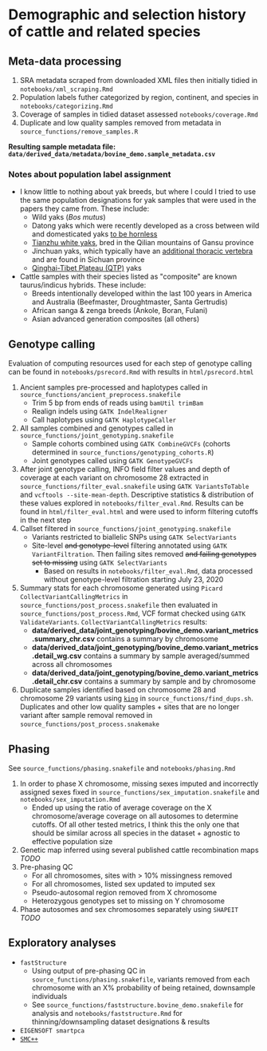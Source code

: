 # Demographic and selection history of cattle and related species

## Meta-data processing

1. SRA metadata scraped from downloaded XML files then initially tidied in `notebooks/xml_scraping.Rmd`
2. Population labels futher categorized by region, continent, and species in `notebooks/categorizing.Rmd`
3. Coverage of samples in tidied dataset assessed `notebooks/coverage.Rmd`
4. Duplicate and low quality samples removed from metadata in `source_functions/remove_samples.R`

**Resulting sample metadata file: `data/derived_data/metadata/bovine_demo.sample_metadata.csv`**

### Notes about population label assignment

* I know little to nothing about yak breeds, but where I could I tried to use the same population designations for yak samples that were used in the papers they came from. These include:
    * Wild yaks (*Bos mutus*)
    * Datong yaks which were recently developed as a cross between wild and domesticated yaks [to be hornless](https://journals.plos.org/plosone/article?id=10.1371/journal.pone.0158642)
    * [Tianzhu white yaks](https://journals.plos.org/plosone/article?id=10.1371/journal.pone.0158642), bred in the Qilian mountains of Gansu province
    * Jinchuan yaks, which typically have an [additional thoracic vertebra](https://bmcgenomics.biomedcentral.com/articles/10.1186/s12864-020-6598-9) and are found in Sichuan province
    * [Qinghai-Tibet Plateau (QTP)](https://www.nature.com/articles/ncomms10283) yaks
* Cattle samples with their species listed as "composite" are known taurus/indicus hybrids. These include:
    * Breeds intentionally developed within the last 100 years in America and Australia (Beefmaster, Droughtmaster, Santa Gertrudis)
    * African sanga & zenga breeds (Ankole, Boran, Fulani)
    * Asian advanced generation composites (all others)

## Genotype calling

Evaluation of computing resources used for each step of genotype calling can be found in `notebooks/psrecord.Rmd` with results in `html/psrecord.html`

1. Ancient samples pre-processed and haplotypes called in `source_functions/ancient_preprocess.snakefile`
    * Trim 5 bp from ends of reads using `bamUtil trimBam`
    * Realign indels using `GATK IndelRealigner`
    * Call haplotypes using `GATK HaplotypeCaller`
2. All samples combined and genotypes called in `source_functions/joint_genotyping.snakefile`
    * Sample cohorts combined using `GATK CombineGVCFs` (cohorts determined in `source_functions/genotyping_cohorts.R`)
    * Joint genotypes called using `GATK GenotypeGVCFs`
3. After joint genotype calling, INFO field filter values and depth of coverage at each variant on chromosome 28 extracted in `source_functions/filter_eval.snakefile` using `GATK VariantsToTable` and `vcftools --site-mean-depth`. Descriptive statistics & distribution of these values explored in `notebooks/filter_eval.Rmd`. Results can be found in `html/filter_eval.html` and were used to inform filtering cutoffs in the next step
4. Callset filtered in `source_functions/joint_genotyping.snakefile`
    * Variants restricted to biallelic SNPs using `GATK SelectVariants`
    * Site-level ~~and genotype-level~~ filtering annotated using `GATK VariantFiltration`. Then failing sites removed ~~and failing genotypes set to missing~~ using `GATK SelectVariants`
        + Based on results in `notebooks/filter_eval.Rmd`, data processed without genotype-level filtration starting July 23, 2020
5. Summary stats for each chromosome generated using `Picard CollectVariantCallingMetrics` in `source_functions/post_process.snakefile` then evaluated in `source_functions/post_process.Rmd`, VCF format checked using `GATK ValidateVariants`. `CollectVariantCallingMetrics` results:
    * **data/derived_data/joint_genotyping/bovine_demo.variant_metrics.summary_chr.csv** contains a summary by chromosome
    * **data/derived_data/joint_genotyping/bovine_demo.variant_metrics.detail_wg.csv** contains a summary by sample averaged/summed across all chromosomes
    * **data/derived_data/joint_genotyping/bovine_demo.variant_metrics.detail_chr.csv** contains a summary by sample and by chromosome
6. Duplicate samples identified based on chromosome 28 and chromosome 29 variants using [`king`](http://people.virginia.edu/~wc9c/KING/manual.html) in `source_functions/find_dups.sh`. Duplicates and other low quality samples + sites that are no longer variant after sample removal removed in `source_functions/post_process.snakemake`

## Phasing

See `source_functions/phasing.snakefile` and `notebooks/phasing.Rmd`

1. In order to phase X chromosome, missing sexes imputed and incorrectly assigned sexes fixed in `source_functions/sex_imputation.snakefile` and `notebooks/sex_imputation.Rmd`
    * Ended up using the ratio of average coverage on the X chromosome/average coverage on all autosomes to determine cutoffs. Of all other tested metrics, I think this the only one that should be similar across all species in the dataset + agnostic to effective population size
2. Genetic map inferred using several published cattle recombination maps *TODO*
3. Pre-phasing QC
    * For all chromosomes, sites with > 10% missingness removed
    * For all chromosomes, listed sex updated to imputed sex
    * Pseudo-autosomal region removed from X chromosome
    * Heterozygous genotypes set to missing on Y chromosome
4. Phase autosomes and sex chromosomes separately using `SHAPEIT` *TODO*

## Exploratory analyses

* `fastStructure`
    * Using output of pre-phasing QC in `source_functions/phasing.snakefile`, variants removed from each chromosome with an X% probability of being retained, downsample individuals
    * See `source_functions/faststructure.bovine_demo.snakefile` for analysis and `notebooks/faststructure.Rmd` for thinning/downsampling dataset designations & results
* `EIGENSOFT smartpca`
* [`SMC++`](https://github.com/popgenmethods/smcpp)